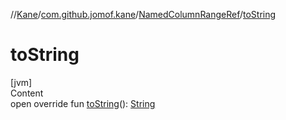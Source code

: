 //[Kane](../../index.md)/[com.github.jomof.kane](../index.md)/[NamedColumnRangeRef](index.md)/[toString](to-string.md)



# toString  
[jvm]  
Content  
open override fun [toString](to-string.md)(): [String](https://kotlinlang.org/api/latest/jvm/stdlib/kotlin/-string/index.html)  



